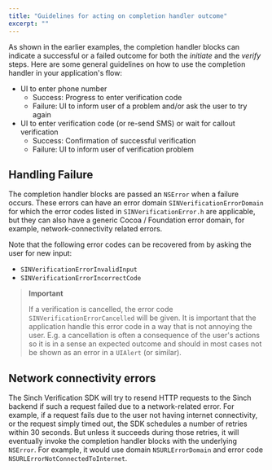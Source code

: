 ```yaml
---
title: "Guidelines for acting on completion handler outcome"
excerpt: ""
---
```

As shown in the earlier examples, the completion handler blocks can indicate a successful or a failed outcome for both the *initiate* and the *verify* steps. Here are some general guidelines on how to use the completion handler in your application's flow:

- UI to enter phone number
    - Success: Progress to enter verification code
    - Failure: UI to inform user of a problem and/or ask the user to try again
- UI to enter verification code (or re-send SMS) or wait for callout verification
    - Success: Confirmation of successful verification
    - Failure: UI to inform user of verification problem

## Handling Failure

The completion handler blocks are passed an `NSError` when a failure occurs. These errors can have an error domain `SINVerificationErrorDomain` for which the error codes listed in `SINVerificationError.h` are applicable, but they can also have a generic Cocoa / Foundation error domain, for example, network-connectivity related errors.

Note that the following error codes can be recovered from by asking the user for new input:

- `SINVerificationErrorInvalidInput`
- `SINVerificationErrorIncorrectCode`

> **Important**    
>
> If a verification is cancelled, the error code `SINVerificationErrorCancelled` will be given. It is important that the application handle this error code in a way that is not annoying the user. E.g. a cancellation is often a consequence of the user's actions so it is in a sense an expected outcome and should in most cases not be shown as an error in a `UIAlert` (or similar).

## Network connectivity errors

The Sinch Verification SDK will try to resend HTTP requests to the Sinch backend if such a request failed due to a network-related error. For example, if a request fails due to the user not having internet connectivity, or the request simply timed out, the SDK schedules a number of retries within 30 seconds. But unless it succeeds during those retries, it will eventually invoke the completion handler blocks with the underlying `NSError`. For example, it would use domain `NSURLErrorDomain` and error code `NSURLErrorNotConnectedToInternet`.


